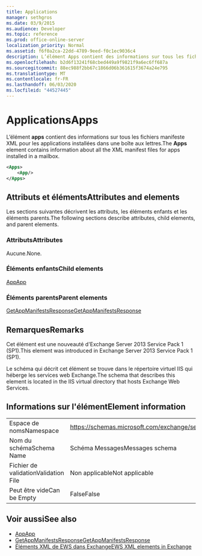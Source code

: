 ```yaml
---
title: Applications
manager: sethgros
ms.date: 03/9/2015
ms.audience: Developer
ms.topic: reference
ms.prod: office-online-server
localization_priority: Normal
ms.assetid: f6f0a2ca-22dd-4789-9eed-f0c1ec9036c4
description: L’élément Apps contient des informations sur tous les fichiers manifeste XML pour les applications installées dans une boîte aux lettres.
ms.openlocfilehash: b2d6f13241f68cbed449a9f9821f9a6ec6ff687a
ms.sourcegitcommit: 88ec988f2bb67c1866d06b361615f3674a24e795
ms.translationtype: MT
ms.contentlocale: fr-FR
ms.lasthandoff: 06/03/2020
ms.locfileid: "44527445"
---
```

# <a name="apps"></a><span data-ttu-id="ca2ce-103">Applications</span><span class="sxs-lookup"><span data-stu-id="ca2ce-103">Apps</span></span>

<span data-ttu-id="ca2ce-104">L’élément **apps** contient des informations sur tous les fichiers manifeste XML pour les applications installées dans une boîte aux lettres.</span><span class="sxs-lookup"><span data-stu-id="ca2ce-104">The **Apps** element contains information about all the XML manifest files for apps installed in a mailbox.</span></span> 
  
```XML
<Apps>
    <App/>
</Apps>
```

## <a name="attributes-and-elements"></a><span data-ttu-id="ca2ce-105">Attributs et éléments</span><span class="sxs-lookup"><span data-stu-id="ca2ce-105">Attributes and elements</span></span>

<span data-ttu-id="ca2ce-106">Les sections suivantes décrivent les attributs, les éléments enfants et les éléments parents.</span><span class="sxs-lookup"><span data-stu-id="ca2ce-106">The following sections describe attributes, child elements, and parent elements.</span></span>
  
### <a name="attributes"></a><span data-ttu-id="ca2ce-107">Attributs</span><span class="sxs-lookup"><span data-stu-id="ca2ce-107">Attributes</span></span>

<span data-ttu-id="ca2ce-108">Aucune.</span><span class="sxs-lookup"><span data-stu-id="ca2ce-108">None.</span></span>
  
### <a name="child-elements"></a><span data-ttu-id="ca2ce-109">Éléments enfants</span><span class="sxs-lookup"><span data-stu-id="ca2ce-109">Child elements</span></span>

[<span data-ttu-id="ca2ce-110">App</span><span class="sxs-lookup"><span data-stu-id="ca2ce-110">App</span></span>](app.md)
  
### <a name="parent-elements"></a><span data-ttu-id="ca2ce-111">Éléments parents</span><span class="sxs-lookup"><span data-stu-id="ca2ce-111">Parent elements</span></span>

[<span data-ttu-id="ca2ce-112">GetAppManifestsResponse</span><span class="sxs-lookup"><span data-stu-id="ca2ce-112">GetAppManifestsResponse</span></span>](getappmanifestsresponse.md)
  
## <a name="remarks"></a><span data-ttu-id="ca2ce-113">Remarques</span><span class="sxs-lookup"><span data-stu-id="ca2ce-113">Remarks</span></span>

<span data-ttu-id="ca2ce-114">Cet élément est une nouveauté d'Exchange Server 2013 Service Pack 1 (SP1).</span><span class="sxs-lookup"><span data-stu-id="ca2ce-114">This element was introduced in Exchange Server 2013 Service Pack 1 (SP1).</span></span>
  
<span data-ttu-id="ca2ce-115">Le schéma qui décrit cet élément se trouve dans le répertoire virtuel IIS qui héberge les services web Exchange.</span><span class="sxs-lookup"><span data-stu-id="ca2ce-115">The schema that describes this element is located in the IIS virtual directory that hosts Exchange Web Services.</span></span>
  
## <a name="element-information"></a><span data-ttu-id="ca2ce-116">Informations sur l'élément</span><span class="sxs-lookup"><span data-stu-id="ca2ce-116">Element information</span></span>

|||
|:-----|:-----|
|<span data-ttu-id="ca2ce-117">Espace de noms</span><span class="sxs-lookup"><span data-stu-id="ca2ce-117">Namespace</span></span>  <br/> |https://schemas.microsoft.com/exchange/services/2006/messages  <br/> |
|<span data-ttu-id="ca2ce-118">Nom du schéma</span><span class="sxs-lookup"><span data-stu-id="ca2ce-118">Schema Name</span></span>  <br/> |<span data-ttu-id="ca2ce-119">Schéma Messages</span><span class="sxs-lookup"><span data-stu-id="ca2ce-119">Messages schema</span></span>  <br/> |
|<span data-ttu-id="ca2ce-120">Fichier de validation</span><span class="sxs-lookup"><span data-stu-id="ca2ce-120">Validation File</span></span>  <br/> |<span data-ttu-id="ca2ce-121">Non applicable</span><span class="sxs-lookup"><span data-stu-id="ca2ce-121">Not applicable</span></span>  <br/> |
|<span data-ttu-id="ca2ce-122">Peut être vide</span><span class="sxs-lookup"><span data-stu-id="ca2ce-122">Can be Empty</span></span>  <br/> |<span data-ttu-id="ca2ce-123">False</span><span class="sxs-lookup"><span data-stu-id="ca2ce-123">False</span></span>  <br/> |
   
## <a name="see-also"></a><span data-ttu-id="ca2ce-124">Voir aussi</span><span class="sxs-lookup"><span data-stu-id="ca2ce-124">See also</span></span>

- [<span data-ttu-id="ca2ce-125">App</span><span class="sxs-lookup"><span data-stu-id="ca2ce-125">App</span></span>](app.md)
- [<span data-ttu-id="ca2ce-126">GetAppManifestsResponse</span><span class="sxs-lookup"><span data-stu-id="ca2ce-126">GetAppManifestsResponse</span></span>](getappmanifestsresponse.md)
- [<span data-ttu-id="ca2ce-127">Éléments XML de EWS dans Exchange</span><span class="sxs-lookup"><span data-stu-id="ca2ce-127">EWS XML elements in Exchange</span></span>](ews-xml-elements-in-exchange.md)

